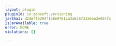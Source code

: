 ```yaml
---
layout: plugin
pluginId: io.zensoft.versioning
jarSha1: d2deff5394f1a8e9761ca3a626733a0ea2e064fc
isJarAvailable: true
error: NONE
violations: []

---
```

